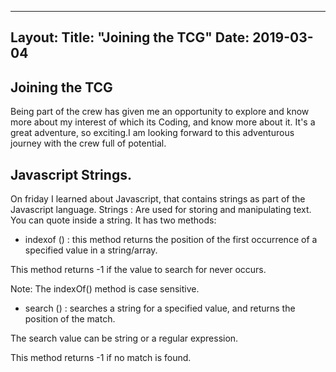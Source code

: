 ---
Layout: 
Title: "Joining the TCG"
 Date: 2019-03-04 
 ---

## Joining the TCG
Being part of the crew has given me an opportunity to explore and know more about my interest
of which its Coding, and know more about it. It's a great adventure, so exciting.I am looking 
forward to this adventurous journey with the crew full of potential. 

## Javascript Strings.
On friday I learned about Javascript, that contains strings as part of the Javascript language.
Strings : Are used for storing and manipulating text. You can quote inside a string.
It has two methods: 
- indexof () : this method returns the position of the first occurrence of a specified value in a 
string/array.

This method returns -1 if the value to search for never occurs.

Note: The indexOf() method is case sensitive.

- search () : searches a string for a specified value, and returns the position of the match.

The search value can be string or a regular expression.

This method returns -1 if no match is found. 
